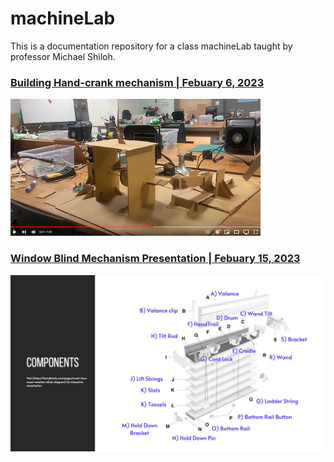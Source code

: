 # machineLab
This is a documentation repository for a class machineLab taught by professor Michael Shiloh.

### [Building Hand-crank mechanism | Febuary 6, 2023 ](https://github.com/Soojin-Lee0819/machineLab/tree/main/6February)

![](images/final_crank.png)

### [Window Blind Mechanism Presentation | Febuary 15, 2023 ](https://github.com/Soojin-Lee0819/machineLab/tree/main/6February)
<img src="images/window_blind.png" width="600">

